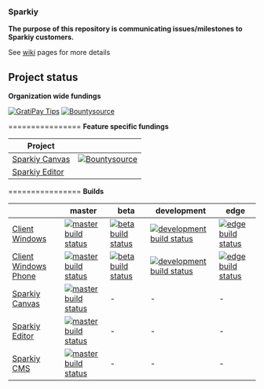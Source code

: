 ### Sparkiy

**The purpose of this repository is communicating issues/milestones to Sparkiy customers.**

See [wiki](https://github.com/Sparkiy/sparkiy-docs/wiki) pages for more details

## Project status

**Organization wide fundings**

[![GratiPay Tips](https://img.shields.io/gratipay/sparkiy.svg?style=flat-square)](https://gratipay.com/sparkiy/)
[![Bountysource](https://www.bountysource.com/badge/team?team_id=54290&style=bounties_posted?style=flat-square)](https://www.bountysource.com/teams/sparkiycom/bounties?utm_source=Sparkiy&utm_medium=shield&utm_campaign=bounties_posted) 

================
**Feature specific fundings**

| Project        |                  |
| -------------- | ---------------- |
| [Sparkiy Canvas](https://github.com/Sparkiy/sparkiy-canvas) | [![Bountysource](https://www.bountysource.com/badge/team?team_id=54295&style=bounties_posted)](https://www.bountysource.com/teams/sparkiy-canvas/bounties?utm_source=sparkiy-canvas&utm_medium=shield&utm_campaign=bounties_posted) |
| [Sparkiy Editor](https://github.com/Sparkiy/sparkiy-editor) |  | 

================
**Builds**

|                | master | beta | development | edge |
| -------------- | ------ | ---- | ----------- | ---- |
| [Client Windows](https://github.com/Sparkiy/sparkiy-client) | [![master build status](https://ci.appveyor.com/api/projects/status/gvxevc5yih5oodnn/branch/master?svg=true&pendingText=pending...&passingText=OK&failingText=failed)](https://ci.appveyor.com/project/AleksandarDev/sparkiy-client/branch/master) | [![beta build status](https://ci.appveyor.com/api/projects/status/gvxevc5yih5oodnn/branch/beta?svg=true&pendingText=pending...&passingText=OK&failingText=failed)](https://ci.appveyor.com/project/AleksandarDev/sparkiy-client/branch/beta) | [![development build status](https://ci.appveyor.com/api/projects/status/gvxevc5yih5oodnn/branch/development?svg=true&pendingText=pending...&passingText=OK&failingText=failed)](https://ci.appveyor.com/project/AleksandarDev/sparkiy-client/branch/development) | [![edge build status](https://ci.appveyor.com/api/projects/status/gvxevc5yih5oodnn/branch/edge?svg=true&pendingText=pending...&passingText=OK&failingText=failed)](https://ci.appveyor.com/project/AleksandarDev/sparkiy-client/branch/edge) |
| [Client Windows Phone](https://github.com/Sparkiy/sparkiy-client) | [![master build status](https://ci.appveyor.com/api/projects/status/irxc51l1e8bs6s2x/branch/master?svg=true&pendingText=pending...&passingText=OK&failingText=failed)](https://ci.appveyor.com/project/AleksandarDev/sparkiy-client/branch/master) | [![beta build status](https://ci.appveyor.com/api/projects/status/irxc51l1e8bs6s2x/branch/beta?svg=true&pendingText=pending...&passingText=OK&failingText=failed)](https://ci.appveyor.com/project/AleksandarDev/sparkiy-client/branch/beta) | [![development build status](https://ci.appveyor.com/api/projects/status/irxc51l1e8bs6s2x/branch/development?svg=true&pendingText=pending...&passingText=OK&failingText=failed)](https://ci.appveyor.com/project/AleksandarDev/sparkiy-client/branch/development) | [![edge build status](https://ci.appveyor.com/api/projects/status/irxc51l1e8bs6s2x/branch/edge?svg=true&pendingText=pending...&passingText=OK&failingText=failed)](https://ci.appveyor.com/project/AleksandarDev/sparkiy-client/branch/edge) |
| [Sparkiy Canvas](https://github.com/Sparkiy/sparkiy-canvas) | [![master build status](https://ci.appveyor.com/api/projects/status/i2x9sa0ov2d3v500/branch/master?svg=true&pendingText=pending...&passingText=OK&failingText=failed)](https://ci.appveyor.com/project/AleksandarDev/sharpdx-toolkit-game-direct2d/branch/master) | - | - | - |
| [Sparkiy Editor](https://github.com/Sparkiy/sparkiy-editor) | [![master build status](https://ci.appveyor.com/api/projects/status/kj3inj3p2r3bo7oi/branch/master?svg=true&pendingText=pending...&passingText=OK&failingText=failed)](https://ci.appveyor.com/project/AleksandarDev/sparkiy-editor/branch/master) | - | - | - |
| [Sparkiy CMS](https://github.com/Sparkiy/sparkiycms) | [![master build status](https://ci.appveyor.com/api/projects/status/102m9sgj9i5skj9d/branch/master?svg=true&pendingText=pending...&passingText=OK&failingText=failed)](https://ci.appveyor.com/project/AleksandarDev/sparkiycms/branch/master) | - | - | - |

